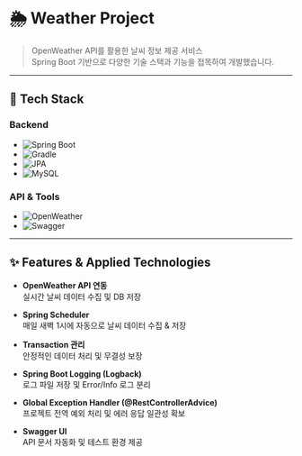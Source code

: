 # 🌦️ Weather Project

> OpenWeather API를 활용한 날씨 정보 제공 서비스  
> Spring Boot 기반으로 다양한 기술 스택과 기능을 접목하여 개발했습니다.  

---

## 🚀 Tech Stack

### Backend
- ![Spring Boot](https://img.shields.io/badge/Spring%20Boot-6DB33F?style=flat&logo=springboot&logoColor=white)
- ![Gradle](https://img.shields.io/badge/Gradle-02303A?style=flat&logo=gradle&logoColor=white)
- ![JPA](https://img.shields.io/badge/JPA-59666C?style=flat&logo=hibernate&logoColor=white)
- ![MySQL](https://img.shields.io/badge/MySQL-4479A1?style=flat&logo=mysql&logoColor=white)

### API & Tools
- ![OpenWeather](https://img.shields.io/badge/OpenWeather-FF8C00?style=flat&logo=OpenWeather&logoColor=white)
- ![Swagger](https://img.shields.io/badge/Swagger-85EA2D?style=flat&logo=swagger&logoColor=black)

---

## ✨ Features & Applied Technologies

- **OpenWeather API 연동**  
  실시간 날씨 데이터 수집 및 DB 저장  

- **Spring Scheduler**  
  매일 새벽 1시에 자동으로 날씨 데이터 수집 & 저장  

- **Transaction 관리**  
  안정적인 데이터 처리 및 무결성 보장  

- **Spring Boot Logging (Logback)**  
  로그 파일 저장 및 Error/Info 로그 분리  

- **Global Exception Handler (@RestControllerAdvice)**  
  프로젝트 전역 예외 처리 및 에러 응답 일관성 확보  

- **Swagger UI**  
  API 문서 자동화 및 테스트 환경 제공  


